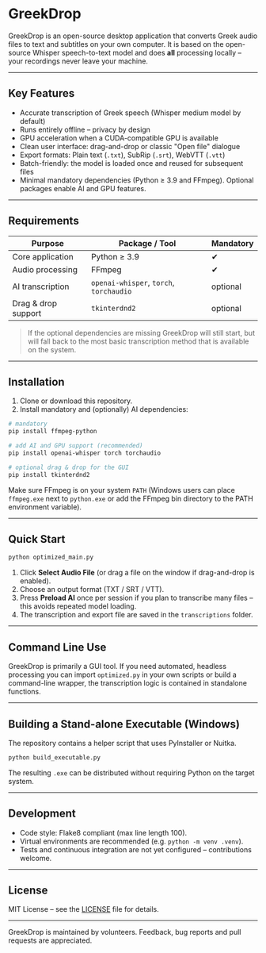 # GreekDrop

GreekDrop is an open-source desktop application that converts Greek audio files to text and subtitles on your own computer.  It is based on the open-source Whisper speech-to-text model and does **all** processing locally – your recordings never leave your machine.

---

## Key Features

* Accurate transcription of Greek speech (Whisper medium model by default)
* Runs entirely offline – privacy by design
* GPU acceleration when a CUDA-compatible GPU is available
* Clean user interface: drag-and-drop or classic "Open file" dialogue
* Export formats: Plain text (`.txt`), SubRip (`.srt`), WebVTT (`.vtt`)
* Batch-friendly: the model is loaded once and reused for subsequent files
* Minimal mandatory dependencies (Python ≥ 3.9 and FFmpeg).  Optional packages enable AI and GPU features.

---

## Requirements

| Purpose             | Package / Tool                                | Mandatory |
| ------------------- | --------------------------------------------- | --------- |
| Core application    | Python ≥ 3.9                                 | ✔︎      |
| Audio processing    | FFmpeg                                        | ✔︎      |
| AI transcription    | `openai-whisper`, `torch`, `torchaudio` | optional  |
| Drag & drop support | `tkinterdnd2`                               | optional  |

> If the optional dependencies are missing GreekDrop will still start, but will fall back to the most basic transcription method that is available on the system.

---

## Installation

1. Clone or download this repository.
2. Install mandatory and (optionally) AI dependencies:

```bash
# mandatory
pip install ffmpeg-python

# add AI and GPU support (recommended)
pip install openai-whisper torch torchaudio

# optional drag & drop for the GUI
pip install tkinterdnd2
```

Make sure FFmpeg is on your system `PATH` (Windows users can place `ffmpeg.exe` next to `python.exe` or add the FFmpeg bin directory to the PATH environment variable).

---

## Quick Start

```bash
python optimized_main.py
```

1. Click **Select Audio File** (or drag a file on the window if drag-and-drop is enabled).
2. Choose an output format (TXT / SRT / VTT).
3. Press **Preload AI** once per session if you plan to transcribe many files – this avoids repeated model loading.
4. The transcription and export file are saved in the `transcriptions` folder.

---

## Command Line Use

GreekDrop is primarily a GUI tool.  If you need automated, headless processing you can import `optimized.py` in your own scripts or build a command-line wrapper, the transcription logic is contained in standalone functions.

---

## Building a Stand-alone Executable (Windows)

The repository contains a helper script that uses PyInstaller or Nuitka.

```bash
python build_executable.py
```

The resulting `.exe` can be distributed without requiring Python on the target system.

---

## Development

* Code style: Flake8 compliant (max line length 100).
* Virtual environments are recommended (e.g. `python -m venv .venv`).
* Tests and continuous integration are not yet configured – contributions welcome.

---

## License

MIT License – see the [LICENSE](LICENSE) file for details.

---

GreekDrop is maintained by volunteers.  Feedback, bug reports and pull requests are appreciated.
